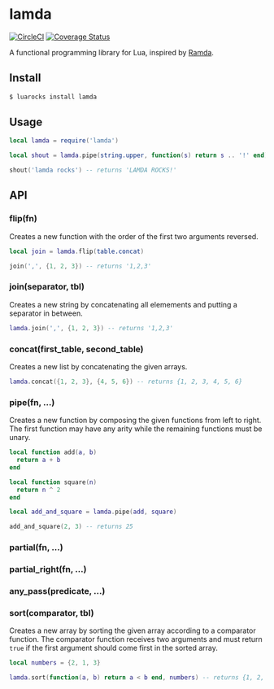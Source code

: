 # lamda

[![CircleCI](https://circleci.com/gh/helpermethod/lamda.svg?style=svg)](https://circleci.com/gh/helpermethod/lamda)
[![Coverage Status](https://coveralls.io/repos/github/helpermethod/lamda/badge.svg?branch=master)](https://coveralls.io/github/helpermethod/lamda?branch=master)

A functional programming library for Lua, inspired by [Ramda](https://ramdajs.com/).

## Install

```sh
$ luarocks install lamda
```

## Usage

```lua
local lamda = require('lamda')

local shout = lamda.pipe(string.upper, function(s) return s .. '!' end)

shout('lamda rocks') -- returns 'LAMDA ROCKS!'
```

## API

### flip(fn)

Creates a new function with the order of the first two arguments reversed.

```lua
local join = lamda.flip(table.concat)

join(',', {1, 2, 3}) -- returns '1,2,3'
```

### join(separator, tbl)

Creates a new string by concatenating all elemements and putting a separator in between.

```lua
lamda.join(',', {1, 2, 3}) -- returns '1,2,3'
```

### concat(first_table, second_table)

Creates a new list by concatenating the given arrays.

```lua
lamda.concat({1, 2, 3}, {4, 5, 6}) -- returns {1, 2, 3, 4, 5, 6}
```

### pipe(fn, ...)

Creates a new function by composing the given functions from left to right. The first function may have any arity while the remaining functions must be unary.

```lua
local function add(a, b)
  return a + b
end

local function square(n)
  return n ^ 2
end

local add_and_square = lamda.pipe(add, square)

add_and_square(2, 3) -- returns 25
```

### partial(fn, ...)

### partial_right(fn, ...)

### any_pass(predicate, ...)

### sort(comparator, tbl)

Creates a new array by sorting the given array according to a comparator function. The comparator function receives two arguments and must return `true` if the first argument should come first in the sorted array.

```lua
local numbers = {2, 1, 3}

lamda.sort(function(a, b) return a < b end, numbers) -- returns {1, 2, 3}
```

